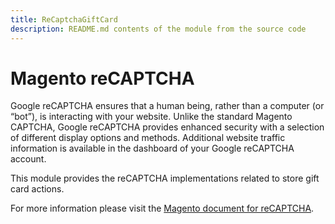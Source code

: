 ```yaml
---
title: ReCaptchaGiftCard
description: README.md contents of the module from the source code
---
```


# Magento reCAPTCHA

Google reCAPTCHA ensures that a human being, rather than a computer (or “bot”), is interacting with your website. Unlike the standard Magento CAPTCHA, Google reCAPTCHA provides enhanced security with a selection of different display options and methods. Additional website traffic information is available in the dashboard of your Google reCAPTCHA account.

This module provides the reCAPTCHA implementations related to store gift card actions.

For more information please visit the [Magento document for reCAPTCHA](https://docs.magento.com/user-guide/stores/security-google-recaptcha.html).
